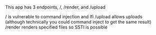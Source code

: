 This app has 3 endpoints, /, /render, and /upload

/ is vulnerable to command injection and lfi
/upload allows uploads (although technically you could command inject to get the same result)
/render renders specified files so SSTI is possible
